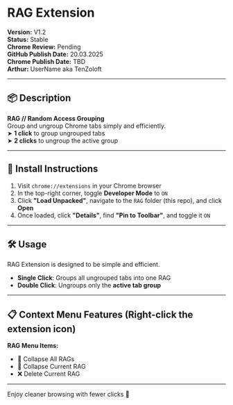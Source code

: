 # RAG Extension

**Version:** V1.2  
**Status:** Stable  
**Chrome Review:** Pending  
**GitHub Publish Date:** 20.03.2025  
**Chrome Publish Date:** TBD  
**Arthur:** UserName aka TenZoloft  

---

## 📦 Description

**RAG // Random Access Grouping**  
Group and ungroup Chrome tabs simply and efficiently.  
➤ **1 click** to group ungrouped tabs  
➤ **2 clicks** to ungroup the active group  

---

## 🚀 Install Instructions

1. Visit `chrome://extensions` in your Chrome browser  
2. In the top-right corner, toggle **Developer Mode** to `ON`  
3. Click **"Load Unpacked"**, navigate to the `RAG` folder (this repo), and click **Open**  
4. Once loaded, click **"Details"**, find **"Pin to Toolbar"**, and toggle it `ON`

---

## 🛠️ Usage

RAG Extension is designed to be simple and efficient.

- **Single Click**: Groups all ungrouped tabs into one RAG  
- **Double Click**: Ungroups only the **active tab group**

---

## 📋 Context Menu Features (Right-click the extension icon)

**RAG Menu Items:**
- 🔽 Collapse All RAGs  
- 🔽 Collapse Current RAG  
- ❌ Delete Current RAG  

---

Enjoy cleaner browsing with fewer clicks 🚀
